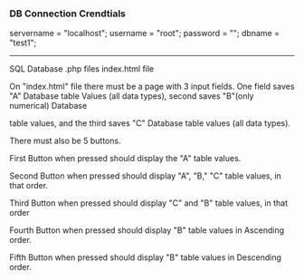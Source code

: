 ### DB Connection Crendtials ###

servername = "localhost";
username = "root";
password = "";
dbname = "test1";

---------------------------------


SQL Database
.php files
index.html file

On "index.html" file there must be a page with 3 input fields. One field saves "A" Database table Values (all data types), second saves "B"(only numerical) Database 

table values, and the third saves "C" Database table values (all data types).

There must also be 5 buttons. 

First Button when pressed should display the "A" table values.

Second Button when pressed should display "A", "B," "C" table values, in that order. 

Third Button when pressed should display "C" and "B" table values, in that order

Fourth Button when pressed should display "B" table values in Ascending order.

Fifth Button when pressed should display "B" table values in Descending order. 
